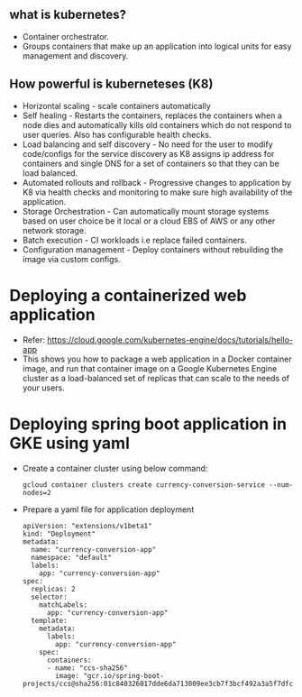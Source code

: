 ## what is kubernetes? 
* Container orchestrator.
* Groups containers that make up an application into logical units for easy management and discovery.
## How powerful is kuberneteses (K8)
* Horizontal scaling - scale containers automatically
* Self healing - Restarts the containers, replaces the containers when a node dies and automatically kills old containers which do not respond to user queries. Also has configurable health checks.
* Load balancing and self discovery - No need for the user to modify code/configs for the service discovery as K8 assigns ip address for containers and single DNS for a set of containers so that they can be load balanced.
* Automated rollouts and rollback - Progressive changes to application by K8 via health checks and monitoring to make sure high availability of the application.
* Storage Orchestration - Can automatically mount storage systems based on user choice be it local or a cloud EBS of AWS or any other network storage.
* Batch execution - CI workloads i.e replace failed containers.
* Configuration management - Deploy containers without rebuilding the image via custom configs.
# Deploying a containerized web application
* Refer: https://cloud.google.com/kubernetes-engine/docs/tutorials/hello-app
* This shows you how to package a web application in a Docker container image, and run that container image on a Google Kubernetes Engine cluster as a load-balanced set of replicas that can scale to the needs of your users.
# Deploying spring boot application in GKE using yaml
* Create a container cluster using below command:
    ```
    gcloud container clusters create currency-conversion-service --num-nodes=2
    ```
* Prepare a yaml file for application deployment
    ```
    apiVersion: "extensions/v1beta1"
    kind: "Deployment"
    metadata:
      name: "currency-conversion-app"
      namespace: "default"
      labels:
        app: "currency-conversion-app"
    spec:
      replicas: 2
      selector:
        matchLabels:
          app: "currency-conversion-app"
      template:
        metadata:
          labels:
            app: "currency-conversion-app"
        spec:
          containers:
          - name: "ccs-sha256"
            image: "gcr.io/spring-boot-projects/ccs@sha256:01c840326017dde6da713009ee3cb7f3bcf492a3a5f7dfcdd3b9f2599578b808"
    ```

